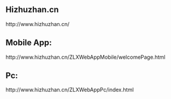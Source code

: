 <h2>Hizhuzhan.cn</h2>
<p>http://www.hizhuzhan.cn/</p>


<h2>Mobile App:</h2>
<p>http://www.hizhuzhan.cn/ZLXWebAppMobile/welcomePage.html</p>
<h2>Pc:</h2>
<p>http://www.hizhuzhan.cn/ZLXWebAppPc/index.html</p>
